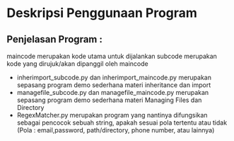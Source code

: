 # Deskripsi Penggunaan Program
## Penjelasan Program :
maincode merupakan kode utama untuk dijalankan
subcode merupakan kode yang dirujuk/akan dipanggil oleh maincode
- inherimport_subcode.py dan inherimport_maincode.py merupakan sepasang program demo sederhana materi inheritance dan import
- managefile_subcode.py dan managefile_maincode.py merupakan sepasang program demo sederhana materi Managing Files dan Directory
- RegexMatcher.py merupakan program yang nantinya difungsikan sebagai pencocok sebuah string, apakah sesuai pola tertentu atau tidak (Pola : email,password, path/directory, phone number, atau lainnya)
